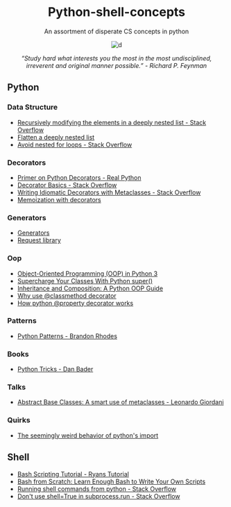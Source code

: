 

<div align="center">
  
# Python-shell-concepts

An assortment of disperate CS concepts in python

![d](https://images.unsplash.com/photo-1459278558918-f94278c0f022?ixlib=rb-1.2.1&ixid=eyJhcHBfaWQiOjEyMDd9&auto=format&fit=crop&w=1052&q=801047&q=80)

*“Study hard what interests you the most in the most undisciplined, irreverent and original manner possible.” - Richard P. Feynman*
</div>

## Python
### Data Structure
* [Recursively modifying the elements in a deeply nested list - Stack Overflow](https://stackoverflow.com/questions/33155708/how-do-i-modify-each-value-of-a-deep-nested-list-recursively-and-return-another)
* [Flatten a deeply nested list](https://thispointer.com/python-convert-list-of-lists-or-nested-list-to-flat-list/)
* [Avoid nested for loops - Stack Overflow](https://stackoverflow.com/a/11174757/8963300)


### Decorators
* [Primer on Python Decorators - Real Python](https://realpython.com/primer-on-python-decorators/)
* [Decorator Basics - Stack Overflow](https://stackoverflow.com/a/1594484/464744)
* [Writing Idiomatic Decorators with Metaclasses - Stack Overflow](https://stackoverflow.com/a/53176726/8963300)
* [Memoization with decorators](https://www.python-course.eu/python3_memoization.php)

### Generators
* [Generators](https://realpython.com/introduction-to-python-generators/)
* [Request library](https://realpython.com/python-requests/)

### Oop 
* [Object-Oriented Programming (OOP) in Python 3](https://realpython.com/python3-object-oriented-programming/)
* [Supercharge Your Classes With Python super()](https://realpython.com/python-super/)
* [Inheritance and Composition: A Python OOP Guide](https://realpython.com/inheritance-composition-python/)
* [Why use @classmethod decorator](https://stackoverflow.com/a/47769405/8963300)
* [How python @property decorator works](https://www.machinelearningplus.com/python/python-property/amp/)

### Patterns
* [Python Patterns - Brandon Rhodes](https://python-patterns.guide/)

### Books
* [Python Tricks - Dan Bader](https://www.goodreads.com/en/book/show/36555966)

### Talks
* [Abstract Base Classes: A smart use of metaclasses - Leonardo Giordani](https://youtu.be/I9nXiJQnGsk)

### Quirks

* [The seemingly weird behavior of python's import](http://python-notes.curiousefficiency.org/en/latest/python_concepts/import_traps.html) 

## Shell
* [Bash Scripting Tutorial - Ryans Tutorial](https://ryanstutorials.net/bash-scripting-tutorial/)
* [Bash from Scratch: Learn Enough Bash to Write Your Own Scripts](https://dev.to/ahmedmusallam/bash-from-scratch-learn-enough-bash-to-write-your-own-scripts-189f)
* [Running shell commands from python - Stack Overflow](https://stackoverflow.com/questions/4256107/running-bash-commands-in-python/51950538#51950538)
* [Don't use shell=True in subprocess.run - Stack Overflow](https://stackoverflow.com/questions/3172470/actual-meaning-of-shell-true-in-subprocess)



